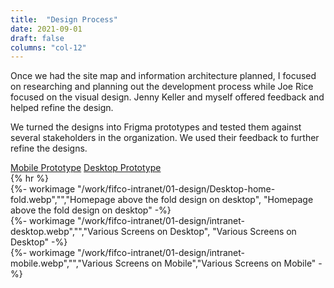 ```yaml
---
title:  "Design Process"
date: 2021-09-01
draft: false
columns: "col-12"
---
```

<div class="container lg  gap-1">
<div class="col col-12 sm-7 md-8">
Once we had the site map and information architecture planned, I focused on researching and planning out the development process while Joe Rice focused on the visual design. Jenny Keller and myself offered feedback and helped refine the design.

We turned the designs into Frigma prototypes and tested them against several stakeholders in the organization. We used their feedback to further refine the designs.
</div>
<div class="col col-12 sm-5 md-4 my-4">
<a href="https://www.figma.com/proto/PQY5Rim2l6O5FTzscONFOs/Intranet---Mobile---Presentation?node-id=130%3A2&scaling=scale-down&page-id=0%3A1&starting-point-node-id=130%3A2&hide-ui=1" class=" btn btn-secondary mb-2 mr-2">Mobile Prototype</a>
<a href="https://www.figma.com/proto/g8hbwaqRbXTxaeE8xxF8rV/Intranet---Desktop---Presentation?node-id=233%3A0&scaling=min-zoom&page-id=0%3A1&starting-point-node-id=233%3A0&hide-ui=1"class=" btn btn-secondary mb-2">Desktop Prototype</a>
</div>
</div>
{% hr %}

<div class="container lg gap-1">
<div class="col col-6 sm-4">
{%- workimage  "/work/fifco-intranet/01-design/Desktop-home-fold.webp","","Homepage above the fold design on desktop", "Homepage above the fold design on desktop"  -%}
</div>
<div class="col col-6 sm-4">
{%- workimage  "/work/fifco-intranet/01-design/intranet-desktop.webp","","Various Screens on Desktop", "Various Screens on Desktop"  -%}
</div>
<div class="col col-6 sm-4">
{%- workimage  "/work/fifco-intranet/01-design/intranet-mobile.webp","","Various Screens on Mobile","Various Screens on Mobile" -%}
</div>
</div>

